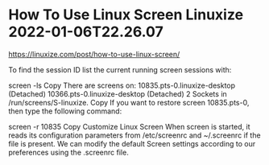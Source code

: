How To Use Linux Screen Linuxize 2022-01-06T22.26.07
========================================



<https://linuxize.com/post/how-to-use-linux-screen/>

To find the session ID list the current running screen sessions with:

screen -ls
Copy
There are screens on:
    10835.pts-0.linuxize-desktop   (Detached)
    10366.pts-0.linuxize-desktop   (Detached)
2 Sockets in /run/screens/S-linuxize.
Copy
If you want to restore screen 10835.pts-0, then type the following command:

screen -r 10835
Copy
Customize Linux Screen
When screen is started, it reads its configuration parameters from /etc/screenrc and ~/.screenrc if the file is present. We can modify the default Screen settings according to our preferences using the .screenrc file.